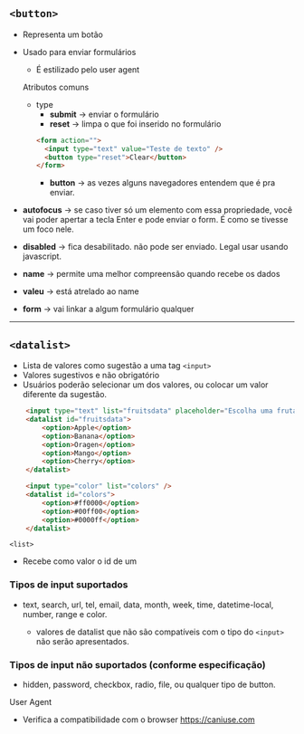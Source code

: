 ## `<button>`

- Representa um botão
- Usado para enviar formulários

  - É estilizado pelo user agent

  Atributos comuns

  - type
    - **submit** -> enviar o formulário
    - **reset** -> limpa o que foi inserido no formulário
    ```html
    <form action="">
      <input type="text" value="Teste de texto" />
      <button type="reset">Clear</button>
    </form>
    ```
    - **button** -> as vezes alguns navegadores entendem que é pra enviar.

- **autofocus** -> se caso tiver só um elemento com essa propriedade, você vai poder apertar a tecla Enter e pode enviar o form. É como se tivesse um foco nele.
- **disabled** -> fica desabilitado. não pode ser enviado. Legal usar usando javascript.
- **name** -> permite uma melhor compreensão quando recebe os dados
- **valeu** -> está atrelado ao name
- **form** -> vai linkar a algum formulário qualquer

---

## `<datalist>`

- Lista de valores como sugestão a uma tag `<input>`
- Valores sugestivos e não obrigatório
- Usuários poderão selecionar um dos valores, ou colocar um valor diferente da sugestão.

```html
    <input type="text" list="fruitsdata" placeholder="Escolha uma fruta" />
    <datalist id="fruitsdata">
        <option>Apple</option>
        <option>Banana</option>
        <option>Oragen</option>
        <option>Mango</option>
        <option>Cherry</option>
    </datalist>

    <input type="color" list="colors" />
    <datalist id="colors">
        <option>#ff0000</option>
        <option>#00ff00</option>
        <option>#0000ff</option>
    </datalist>
```

`<list>`

- Recebe como valor o id de um <datalist> residente no mesmo documento.

### Tipos de input suportados

- text, search, url, tel, email, data, month, week, time, datetime-local, number, range e color.

  - valores de datalist que não são compatíveis com o tipo do `<input>` não serão apresentados.

### Tipos de input não suportados (conforme especificação)

- hidden, password, checkbox, radio, file, ou qualquer tipo de button.

User Agent

- Verifica a compatibilidade com o browser https://caniuse.com
